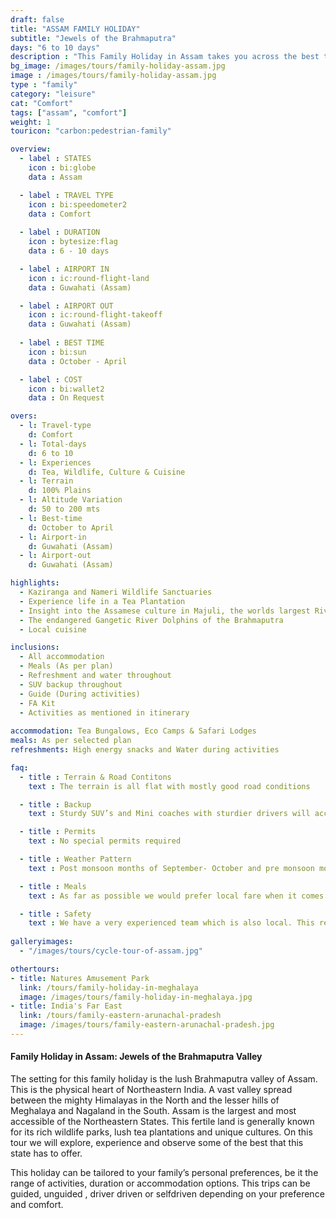 ```yaml
---
draft: false
title: "ASSAM FAMILY HOLIDAY"
subtitle: "Jewels of the Brahmaputra"
days: "6 to 10 days"
description : "This Family Holiday in Assam takes you across the best that the state has to offer. Wildlife, Adventure, Tea, Culture and more."
bg_image: /images/tours/family-holiday-assam.jpg
image : /images/tours/family-holiday-assam.jpg
type : "family"
category: "leisure"
cat: "Comfort"
tags: ["assam", "comfort"] 
weight: 1 
touricon: "carbon:pedestrian-family"

overview:
  - label : STATES
    icon : bi:globe
    data : Assam

  - label : TRAVEL TYPE
    icon : bi:speedometer2
    data : Comfort
    
  - label : DURATION
    icon : bytesize:flag
    data : 6 - 10 days

  - label : AIRPORT IN
    icon : ic:round-flight-land
    data : Guwahati (Assam)

  - label : AIRPORT OUT
    icon : ic:round-flight-takeoff
    data : Guwahati (Assam)
    
  - label : BEST TIME
    icon : bi:sun
    data : October - April

  - label : COST
    icon : bi:wallet2
    data : On Request

overs:
  - l: Travel-type 
    d: Comfort
  - l: Total-days 
    d: 6 to 10
  - l: Experiences 
    d: Tea, Wildlife, Culture & Cuisine
  - l: Terrain 
    d: 100% Plains
  - l: Altitude Variation 
    d: 50 to 200 mts
  - l: Best-time 
    d: October to April
  - l: Airport-in 
    d: Guwahati (Assam)
  - l: Airport-out 
    d: Guwahati (Assam)  

highlights:
  - Kaziranga and Nameri Wildlife Sanctuaries
  - Experience life in a Tea Plantation
  - Insight into the Assamese culture in Majuli, the worlds largest River Island
  - The endangered Gangetic River Dolphins of the Brahmaputra
  - Local cuisine

inclusions:
  - All accommodation
  - Meals (As per plan)
  - Refreshment and water throughout
  - SUV backup throughout
  - Guide (During activities)
  - FA Kit
  - Activities as mentioned in itinerary
  
accommodation: Tea Bungalows, Eco Camps & Safari Lodges
meals: As per selected plan
refreshments: High energy snacks and Water during activities 

faq:
  - title : Terrain & Road Contitons 
    text : The terrain is all flat with mostly good road conditions

  - title : Backup
    text : Sturdy SUV’s and Mini coaches with sturdier drivers will accompany you on every trip.  These vehicles are along right from your airport pick up to your drop back to the airport.

  - title : Permits 
    text : No special permits required

  - title : Weather Pattern 
    text : Post monsoon months of September- October and pre monsoon months of March-April are very pleasant with blue skies and a fair days. Peak winters are from November to February with the mercury coming down below 18 C, in the evenings, however the days are still favourable for cycling.

  - title : Meals 
    text : As far as possible we would prefer local fare when it comes to meals, however we understand the need for comfort food when multiple days of intense exertion is required. Nutritious and palatable foot is always freshly cooked with fresh local ingredients. We provide potable packaged water which we carry in large 20lt cans so as keep plastic to the minimum. Reusable water bottles are provided at the onset of each journey.

  - title : Safety 
    text : We have a very experienced team which is also local. This reflects in the overall safety of our tours. Rest assured your guides know where extra attention is required and when. All our routes are well known to us, we know where the nearest medical facilities are, we know whom to contact if in case of an emergency, we know all the alternate routes in case of road blockages. We have CASEVAC protocols in place to streamline the process in case of emergencies. You can rest easy knowing that in the outdoors in general and this region in particular you are in safe hands with us.
 
galleryimages:
  - "/images/tours/cycle-tour-of-assam.jpg"

othertours:
- title: Natures Amusement Park 
  link: /tours/family-holiday-in-meghalaya
  image: /images/tours/family-holiday-in-meghalaya.jpg
- title: India's Far East 
  link: /tours/family-eastern-arunachal-pradesh
  image: /images/tours/family-eastern-arunachal-pradesh.jpg
---
```


#### Family Holiday in Assam: Jewels of the Brahmaputra Valley

The setting for this family holiday is the lush Brahmaputra valley of Assam. This is the physical heart of Northeastern India. A vast valley spread between the mighty Himalayas in the North and the lesser hills of Meghalaya and Nagaland in the South. Assam is the largest and most accessible of the Northeastern States. This fertile land is generally known for its rich wildlife parks, lush tea plantations and unique cultures. On this tour we will explore, experience and observe some of the best that this state has to offer.

This  holiday can be tailored to your family’s personal preferences, be it the range of activities, duration or accommodation options. This trips can be guided, unguided , driver driven or selfdriven depending on your preference and comfort.